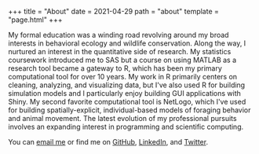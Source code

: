 +++
title = "About"
date = 2021-04-29
path = "about"
template = "page.html"
+++

My formal education was a winding road revolving around my broad interests in behavioral ecology and wildlife conservation. Along the way, I nurtured an interest in the quantitative side of research. My statistics coursework introduced me to SAS but a course on using MATLAB as a research tool became a gateway to R, which has been my primary computational tool for over 10 years. My work in R primarily centers on cleaning, analyzing, and visualizing data, but I've also used R for building simulation models and I particularly enjoy building GUI applications with Shiny. My second favorite computational tool is NetLogo, which I've used for building spatially-explicit, individual-based models of foraging behavior and animal movement. The latest evolution of my professional pursuits involves an expanding interest in programming and scientific computing. 

You can [email me](mailto:thinkelman@hey.com) or find me on [GitHub](https://github.com/hinkelman/), [LinkedIn](https://www.linkedin.com/in/travis-hinkelman-36604955/), and [Twitter](https://twitter.com/travishinkelman).
